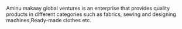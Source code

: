 Aminu makaay global ventures is an enterprise that provides quality products in different categories such as fabrics, sewing and designing machines,Ready-made clothes etc.
